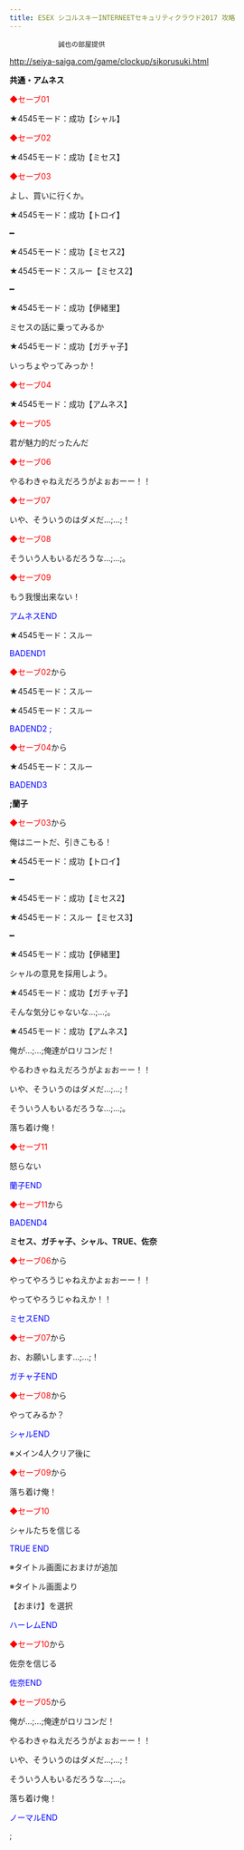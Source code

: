 ```yaml
---
title: ESEX シコルスキーINTERNEETセキュリティクラウド2017 攻略
---
```


                誠也の部屋提供



<a href="http://seiya-saiga.com/game/clockup/sikorusuki.html">http://seiya-saiga.com/game/clockup/sikorusuki.html</a>



<span style="color:#000000;"><b>共通・アムネス</b></span>



<font color="#fa0000">◆セーブ01</font>

★4545モード：成功【シャル】

<font color="#fa0000">◆セーブ02</font>

★4545モード：成功【ミセス】

<font color="#fa0000">◆セーブ03</font>

よし、買いに行くか。

★4545モード：成功【トロイ】

━

★4545モード：成功【ミセス2】

★4545モード：スルー【ミセス2】

━

★4545モード：成功【伊緒里】

ミセスの話に乗ってみるか

★4545モード：成功【ガチャ子】

いっちょやってみっか！

<font color="#fa0000">◆セーブ04</font>

★4545モード：成功【アムネス】

<font color="#fa0000">◆セーブ05</font>

君が魅力的だったんだ

<font color="#fa0000">◆セーブ06</font>

やるわきゃねえだろうがよぉおーー！！

<font color="#fa0000">◆セーブ07</font>

いや、そういうのはダメだ…;…;！

<font color="#fa0000">◆セーブ08</font>

そういう人もいるだろうな…;…;。

<font color="#fa0000">◆セーブ09</font>

もう我慢出来ない！

<font color="#0000ff">アムネスEND</font>



★4545モード：スルー

<font color="#0000ff">BADEND1</font>



<font color="#fa0000">◆セーブ02</font>から

★4545モード：スルー

★4545モード：スルー

<font color="#0000ff">BADEND2 ;</font>



<font color="#fa0000">◆セーブ04</font>から

★4545モード：スルー

<font color="#0000ff">BADEND3</font>



<b> ;蘭子</b>



<font color="#fa0000">◆セーブ03</font>から

俺はニートだ、引きこもる！

★4545モード：成功【トロイ】

━

★4545モード：成功【ミセス2】

★4545モード：スルー【ミセス3】

━

★4545モード：成功【伊緒里】

シャルの意見を採用しよう。

★4545モード：成功【ガチャ子】

そんな気分じゃないな…;…;。

★4545モード：成功【アムネス】

俺が…;…;俺達がロリコンだ！

やるわきゃねえだろうがよぉおーー！！

いや、そういうのはダメだ…;…;！

そういう人もいるだろうな…;…;。

落ち着け俺！

<font color="#fa0000">◆セーブ11</font>

怒らない

<font color="#0000ff">蘭子END</font>



<font color="#fa0000">◆セーブ11</font>から

<font color="#0000ff">BADEND4</font>



<b>ミセス、ガチャ子、シャル、TRUE、佐奈</b>



<font color="#fa0000">◆セーブ06</font>から

やってやろうじゃねえかよぉおーー！！

やってやろうじゃねえか！！

<font color="#0000ff">ミセスEND</font>





<font color="#fa0000">◆セーブ07</font>から

お、お願いします…;…;！

<font color="#0000ff">ガチャ子END</font>





<font color="#fa0000">◆セーブ08</font>から

やってみるか？

<font color="#0000ff">シャルEND</font>





※メイン4人クリア後に

<font color="#fa0000">◆セーブ09</font>から

落ち着け俺！

<font color="#fa0000">◆セーブ10</font>

シャルたちを信じる

<font color="#0000ff">TRUE END</font>

※タイトル画面におまけが追加



※タイトル画面より

【おまけ】を選択

<font color="#0000ff">ハーレムEND</font>



<font color="#fa0000">◆セーブ10</font>から

佐奈を信じる

<font color="#0000ff">佐奈END</font>



<font color="#fa0000">◆セーブ05</font>から

俺が…;…;俺達がロリコンだ！

やるわきゃねえだろうがよぉおーー！！

いや、そういうのはダメだ…;…;！

そういう人もいるだろうな…;…;。

落ち着け俺！

<font color="#0000ff">ノーマルEND</font>



 ;


              
